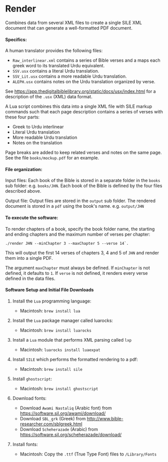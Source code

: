 # Render

Combines data from several XML files to create a single SILE XML document
that can generate a well-formatted PDF document.

#### Specifics:

A human translator provides the following files:

* `Raw_interlinear.xml` contains a series of Bible verses and a maps
  each greek word to its translated Urdu equivalent.
* `SSV.usx` contains a literal Urdu translation.
* `SSV_Lit.usx` contains a more readable Urdu translation.
* `ALEPH.usx` contains notes on the Urdu translation organized by verse.

See https://app.thedigitalbiblelibrary.org/static/docs/usx/index.html
for a description of the `.usx` (XML) data format.

A Lua script combines this data into a single XML file with SILE markup
commands such that each page description contains a series of verses
with these four parts:

* Greek to Urdu interlinear
* Literal Urdu translation
* More readable Urdu translation
* Notes on the translation

Page breaks are added to keep related verses and notes on the same page.
See the file `books/mockup.pdf` for an example.

#### File organization:

Input files: Each book of the Bible is stored in a separate folder in the `books`
sub folder:  e.g. `books/JHN`.
Each book of the Bible is defined by the four files described above.

Output file: Output files are stored in the `output` sub folder.
The rendered document is stored in a `pdf` using the book's name. e.g. `output/JHN`

#### To execute the software:

To render chapters of a book, specify the book folder name, the starting
and ending chapters and the maximum number of verses per chapter:
```
./render JHN --minChapter 3 --maxChapter 5 --verse 14`.
```

This will output the first 14 verses of chapters 3, 4 and 5 of `JHN` and
render them into a single PDF.

The argument `maxChapter` must always be defined. If `minChapter` is not
defined, it defaults to `1`. If `verse` is not defined, it renders every
verse defined in the data files.

#### Software Setup and Initial File Downloads

1. Install the `Lua` programming language:
    * Macintosh: `brew install lua`

2. Install the `Lua` package manager called luarocks:
    * Macintosh: `brew install luarocks`

3. Install a `Lua` module that performs XML parsing called `lxp`
    * Macintosh: `luarocks install luaexpat`

4. Install `SILE` which performs the formatted rendering to a pdf:
    * Macintosh: `brew install sile`

5. Install `ghostscript`:
    * Macintosh: `brew install ghostscript`

6. Download fonts:
    * Download `Awami Nastaliq` (Arabic font) from https://software.sil.org/awami/download/
    * Download `SBL_grk` (Greek) from http://www.bible-researcher.com/sblgreek.html
	* Download `Scheherazade` (Arabic) from https://software.sil.org/scheherazade/download/

7. Install fonts:
    * Macintosh: Copy the `.ttf` (True Type Font) files to `/Library/Fonts`
